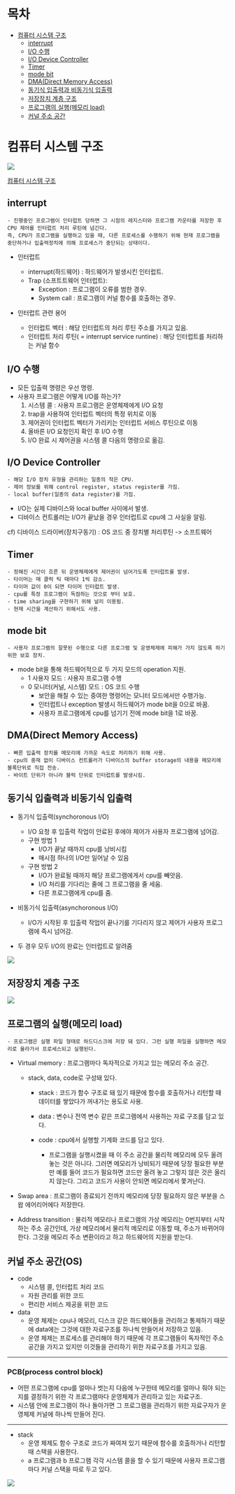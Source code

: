# 목차
- [컴퓨터 시스템 구조](#컴퓨터-시스템-구조)
  - [interrupt](#interrupt)
  - [I/O 수행](#io-수행)
  - [I/O Device Controller](#io-device-controller)
  - [Timer](#timer)
  - [mode bit](#mode-bit)
  - [DMA(Direct Memory Access)](#dmadirect-memory-access)
  - [동기식 입출력과 비동기식 입출력](#동기식-입출력과-비동기식-입출력)
  - [저장장치 계층 구조](#저장장치-계층-구조)
  - [프로그램의 실행(메모리 load)](#프로그램의-실행메모리-load)
  - [커널 주소 공간](#커널-주소-공간os)

 
# 컴퓨터 시스템 구조
 
    
  ![](/picture/img.jpg)  
  
  [컴퓨터 시스템 구조][bloglink]

  [bloglink]: https://blog.naver.com/tkfka156/222771817221 "Optional Title here"
      
      
      
## interrupt
    - 진행중인 프로그램이 인터럽트 당하면 그 시점의 레지스터와 프로그램 카운터를 저장한 후 CPU 제어를 인터럽트 처리 루틴에 넘긴다.
    즉, CPU가 프로그램을 실행하고 있을 때, 다른 프로세스를 수행하기 위해 현재 프로그램을 중단하거나 입출력장치에 의해 프로세스가 중단되는 상태이다.

 - 인터럽트
      - interrupt(하드웨어) : 하드웨어가 발생시킨 인터럽트.
      - Trap (소프트트웨어 인터럽트):
        - Exception : 프로그램이 오류를 범한 경우.
        - System call : 프로그램이 커널 함수를 호출하는 경우.

- 인터럽트 관련 용어
     
    - 인터럽트 벡터 : 해당 인터럽트의 처리 루틴 주소를 가지고 있음.
    - 인터럽트 처리 루틴( = interrupt service runtine) : 해당 인터럽트를 처리하는 커널 함수
 ## I/O 수행
  - 모든 입출력 명령은 우선 명령.
  - 사용자 프로그램은 어떻게 I/O를 하는가?
       1) 시스템 콜 : 사용자 프로그램은 운영체제에게 I/O 요청
       2) trap을 사용하여 인터럽트 벡터의 특정 위치로 이동
       3) 제어권이 인터럽트 벡터가 가리키는 인터럽트 서비스 루틴으로 이동
       4) 올바른 I/O 요청인지 확인 후 I/O 수행
       5) I/O 완료 시 제어권을 시스템 콜 다음의 명령으로 옮김.
 ## I/O Device Controller
    - 해당 I/O 장치 유형을 관리하는 일종의 작은 CPU.
    - 제어 정보를 위해 control register, status register를 가짐.
    - local buffer(일종의 data register)를 가짐.
   
  - I/O는 실제 디바이스와 local buffer 사이에서 발생.
  - 디바이스 컨트롤러는 I/O가 끝났을 경우 인터럽트로 cpu에 그 사실을 알림.
  
  cf) 디바이스 드라이버(장치구동기) : OS 코드 중 장치별 처리루틴 -> 소프트웨어
  
 ## Timer
    - 정해진 시간이 흐른 뒤 운영체제에게 제어권이 넘어가도록 인터럽트를 발생.
    - 타이머는 매 클럭 틱 때마다 1씩 감소.
    - 타이머 값이 0이 되면 타이머 인터럽트 발생.
    - cpu를 특정 프로그램이 독점하는 것으로 부터 보호.
    - time sharing을 구현하기 위해 널리 이용됨.
    - 현재 시간을 계산하기 위해서도 사용. 
 ## mode bit
    - 사용자 프로그램의 잘못된 수행으로 다른 프로그램 및 운영체제에 피해가 가지 않도록 하기 위한 보호 장치.
   
   - mode bit을 통해 하드웨어적으로 두 가지 모드의 operation 지원.
       - 1 사용자 모드 : 사용자 프로그램 수행
       - 0 모니터(커널, 시스템) 모드 : OS 코드 수행
         - 보안을 해칠 수 있는 중여한 명령어는 모니터 모드에서만 수행가능.
         - 인터럽트나 exception 발생시 하드웨어가 mode bit을 0으로 바꿈.
         - 사용자 프로그램에게 cpu를 넘기기 전에 mode bit을 1로 바꿈.
 ## DMA(Direct Memory Access)
    - 빠른 입출력 장치를 메모리에 가까운 속도로 처리하기 위해 사용.
    - cpu의 중재 없이 디바이스 컨트롤러가 디바이스의 buffer storage의 내용을 메모리에 블록단위로 직접 전송.
    - 바이트 단위가 아니라 블럭 단위로 인터럽트를 발생시킴.
 
 ## 동기식 입출력과 비동기식 입출력
    
   - 동기식 입출력(synchoronous I/O)
     - I/O 요청 후 입출력 작업이 안료된 후에야 제어가 사용자 프로그램에 넘어감.
     - 구현 방법 1
       - I/O가 끝날 때까지 cpu를 낭비시킴
       - 매시점 하나의 I/O만 일어날 수 있음
     - 구현 방법 2
       - I/O가 완료될 때까지 해당 프로그램에게서 cpu를 빼앗음.
       - I/O 처리를 기다리는 줄에 그 프로그램을 줄 세움.
       - 다른 프로그램에게 cpu를 줌.
   - 비동기식 입출력(asynchoronous I/O)
     - I/O가 시작된 후 입출력 작업이 끝나기를 기다리지 않고 제어가 사용자 프로그램에 즉시 넘어감. 
  
   - 두 경우 모두 I/O의 완료는 인터럽트로 알려줌
 
 ![](/picture/비동기식.png) 
 ## 저장장치 계층 구조
 
 ![](/picture/계층구조.png) 
 ## 프로그램의 실행(메모리 load)
    - 프로그램은 실행 파일 형태로 하드디스크에 저장 돼 있다. 그런 실행 파일을 실행하면 메모리로 올라가서 프로세스되고 실행된다.
  - Virtual memory : 프로그램마다 독자적으로 가지고 있는 메모리 주소 공간.
    - stack, data, code로 구성돼 있다.
      - stack : 코드가 함수 구조로 돼 있기 때문에 함수를 호출하거나 리턴할 때 데이터를 쌓았다가 꺼내가는 용도로 사용.
      - data : 변수나 전역 변수 같은 프로그램에서 사용하는 자료 구조를 담고 있다.
      - code : cpu에서 실행할 기계화 코드를 담고 있다.
        
        - 프로그램을 실행시켰을 때 이 주소 공간을 물리적 메모리에 모두 올려 놓는 것은 아니다. 그러면 메모리가 낭비되기 때문에 당장 필요한 부분만 예를 들어 코드가 필요하면 코드만 올려 놓고 그렇지 않은 것은 올리지 않는다. 그리고 코드가 사용이 안되면 메모리에서 쫓겨난다.
  
  - Swap area : 프로그램이 종료되기 전까지 메모리에 당장 필요하지 않은 부분을 스왑 에어리어에다 저장한다. 
  
  - Address transition : 물리적 메모리나 프로그램의 가상 메모리는 0번지부터 시작하는 주소 공간인데, 가상 메모리에서 물리적 메모리로 이동할 때, 주소가 바뀌어야 한다.
    그것을 메모리 주소 변환이라고 하고 하드웨어의 지원을 받는다.  

## 커널 주소 공간(OS)
 
 - code
   - 시스템 콜, 인터럽트 처리 코드
   - 자원 관리를 위한 코드
   - 편리한 서비스 제공을 위한 코드
 - data
   - 운영 체제는 cpu나 메모리, 디스크 같은 하드웨어들을 관리하고 통제하기 때문에 data에는 그것에 대한 자료구조를 하나씩 만들어서 저장하고 있음.
   - 운영 체제는 프로세스를 관리해야 하기 때문에 각 프로그램들이 독자적인 주소공간을 가지고 있지만 이것들을 관리하기 위한 자료구조를 가지고 있음.
 ---------------------------------------------
 ### PCB(process control block)
 
 - 어떤 프로그램에 cpu를 얼마나 썻는지 다음에 누구한테 메모리를 얼마나 줘야 되는지를 결정하기 위한 각 프로그램마다 운영체제가 관리하고 있는 자료구조.
 - 시스템 안에 프로그램이 하나 돌아가면 그 프로그램을 관리하기 위한 자료구자가 운영체제 커널에 하나씩 만들어 진다.
 ----------------------------------------------------------------------

 - stack
   - 운영 체제도 함수 구조로 코드가 짜여져 있기 때문에 함수를 호출하거나 리턴할 때 스택을 사용한다.
   - a 프로그램과 b 프로그램 각각 시스템 콜을 할 수 있기 때문에 사용자 프로그램마다 커널 스택을 따로 두고 있다.
 
 ![](/picture/커널.jpg) 

